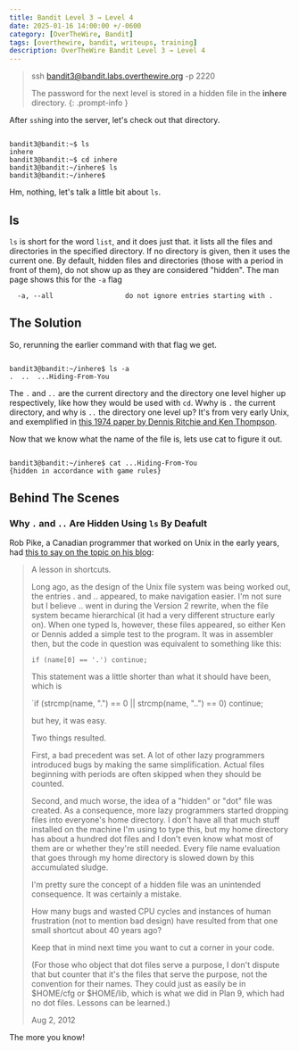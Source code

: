 ```yaml
---
title: Bandit Level 3 → Level 4
date: 2025-01-16 14:00:00 +/-0600
category: [OverTheWire, Bandit]
tags: [overthewire, bandit, writeups, training]
description: OverTheWire Bandit Level 3 → Level 4
---
```


> ssh bandit3@bandit.labs.overthewire.org -p 2220
> 
> The password for the next level is stored in a hidden file in the **inhere** directory.
{: .prompt-info }

After `ssh`ing into the server, let's check out that directory.

```terminal

bandit3@bandit:~$ ls
inhere
bandit3@bandit:~$ cd inhere
bandit3@bandit:~/inhere$ ls
bandit3@bandit:~/inhere$ 
```

Hm, nothing, let's talk a little bit about `ls`. 

## ls
`ls` is short for the word `list`, and it does just that. it lists all the files and directories in the specified directory. If no directory is given, then it uses the current one. By default, hidden files and directories (those with a period in front of them), do not show up as they are considered "hidden". The man page shows this for the `-a` flag

```
  -a, --all                  do not ignore entries starting with .
```

## The Solution
So, rerunning the earlier command with that flag we get.

```terminal

bandit3@bandit:~/inhere$ ls -a
.  ..  ...Hiding-From-You
```

The `.` and `..` are the current directory and the directory one level higher up respectively, like how they would be used with `cd`. Wwhy is `.` the current directory, and why is `..` the directory one level up? It's from very early Unix, and exemplified in [this 1974 paper by Dennis Ritchie and Ken Thompson](https://people.eecs.berkeley.edu/~brewer/cs262/unix.pdf).

Now that we know what the name of the file is, lets use cat to figure it out.

```terminal

bandit3@bandit:~/inhere$ cat ...Hiding-From-You 
{hidden in accordance with game rules}
```

## Behind The Scenes
### Why `.` and `..` Are Hidden Using `ls` By Deafult

Rob Pike, a Canadian programmer that worked on Unix in the early years, had [this to say on the topic on his blog](https://web.archive.org/web/20141205101508/https://plus.google.com/+RobPikeTheHuman/posts/R58WgWwN9jp):
> A lesson in shortcuts.  
 >
> Long ago, as the design of the Unix file system was being worked out, the entries . and .. appeared, to make navigation easier. I'm not sure but I believe .. went in during the Version 2 rewrite, when the file system became hierarchical (it had a very different structure early on). When one typed ls, however, these files appeared, so either Ken or Dennis added a simple test to the program. It was in assembler then, but the code in question was equivalent to something like this:  
> 
> `if (name[0] == '.') continue;`
> 
> This statement was a little shorter than what it should have been, which is  
> 
> `if (strcmp(name, ".") == 0 || strcmp(name, "..") == 0) continue; 
>  
>  but hey, it was easy.  
>
> Two things resulted.  
> 
> First, a bad precedent was set. A lot of other lazy programmers introduced bugs by making the same simplification. Actual files beginning with periods are often skipped when they should be counted.  
>
> Second, and much worse, the idea of a "hidden" or "dot" file was created. As a consequence, more lazy programmers started dropping files into everyone's home directory. I don't have all that much stuff installed on the machine I'm using to type this, but my home directory has about a hundred dot files and I don't even know what most of them are or whether they're still needed. Every file name evaluation that goes through my home directory is slowed down by this accumulated sludge.  
>  
> I'm pretty sure the concept of a hidden file was an unintended consequence. It was certainly a mistake.  
> 
> How many bugs and wasted CPU cycles and instances of human frustration (not to mention bad design) have resulted from that one small shortcut about 40 years ago?  
> 
> Keep that in mind next time you want to cut a corner in your code.  
> 
> (For those who object that dot files serve a purpose, I don't dispute that but counter that it's the files that serve the purpose, not the convention for their names. They could just as easily be in $HOME/cfg or $HOME/lib, which is what we did in Plan 9, which had no dot files. Lessons can be learned.)
>
> Aug 2, 2012

The more you know!
